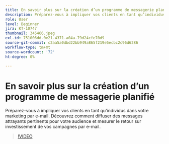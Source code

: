 ```yaml
---
title: En savoir plus sur la création d’un programme de messagerie planifié
description: Préparez-vous à impliquer vos clients en tant qu’individus dans votre marketing par e-mail. Découvrez comment diffuser des messages attrayants pertinents pour votre audience et mesurer le retour sur investissement de vos campagnes par e-mail.
role: User
level: Beginner
jira: KT-10747
thumbnail: 345466.jpeg
exl-id: 751006dd-0e21-4371-a04a-79d24cfe70d9
source-git-commit: c2aa5a0dbd22bb949a865f219e5ecbc2c96d6286
workflow-type: tm+mt
source-wordcount: '72'
ht-degree: 0%

---
```


# En savoir plus sur la création d’un programme de messagerie planifié

Préparez-vous à impliquer vos clients en tant qu’individus dans votre marketing par e-mail. Découvrez comment diffuser des messages attrayants pertinents pour votre audience et mesurer le retour sur investissement de vos campagnes par e-mail.

>[!VIDEO](https://video.tv.adobe.com/v/345466/?quality=12&learn=on)
